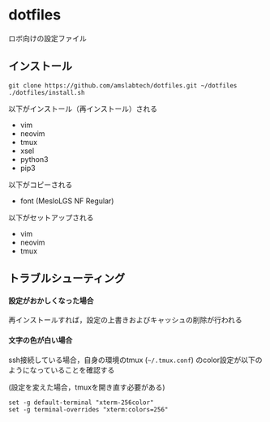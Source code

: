 # dotfiles
ロボ向けの設定ファイル
## インストール
```
git clone https://github.com/amslabtech/dotfiles.git ~/dotfiles
./dotfiles/install.sh
```
以下がインストール（再インストール）される

- vim
- neovim
- tmux
- xsel
- python3
- pip3

以下がコピーされる

- font (MesloLGS NF Regular)

以下がセットアップされる

- vim
- neovim
- tmux

## トラブルシューティング
#### 設定がおかしくなった場合
再インストールすれば，設定の上書きおよびキャッシュの削除が行われる

#### 文字の色が白い場合
ssh接続している場合，自身の環境のtmux (`~/.tmux.conf`) のcolor設定が以下のようになっていることを確認する

(設定を変えた場合，tmuxを開き直す必要がある)
```
set -g default-terminal "xterm-256color"
set -g terminal-overrides "xterm:colors=256"
```
